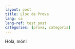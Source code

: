 ```yaml
---
layout: post
title: Lloc de Prova
lang: ca
lang-ref: test_post
categories: [prova, categoria]
---
```


Hola, món!
